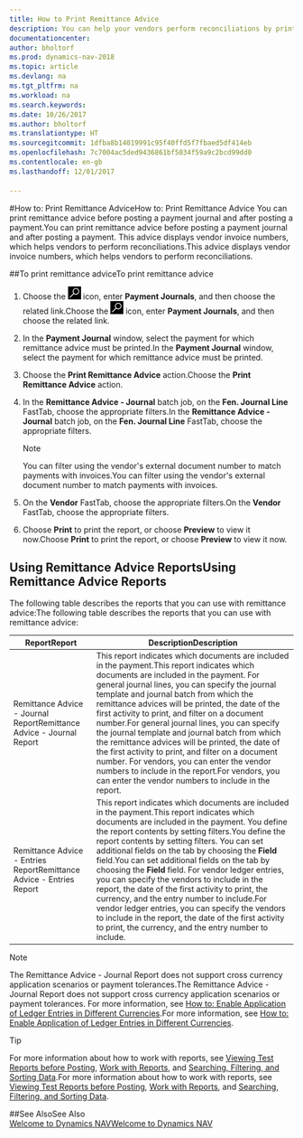 ```yaml
---
title: How to Print Remittance Advice
description: You can help your vendors perform reconciliations by printing remittance advice before you post a payment journal, and after you post a payment.
documentationcenter: 
author: bholtorf
ms.prod: dynamics-nav-2018
ms.topic: article
ms.devlang: na
ms.tgt_pltfrm: na
ms.workload: na
ms.search.keywords: 
ms.date: 10/26/2017
ms.author: bholtorf
ms.translationtype: HT
ms.sourcegitcommit: 1dfba8b14019991c95f40ffd5f7fbaed5df414eb
ms.openlocfilehash: 7c7004ac5ded9436861bf5034f59a9c2bcd99dd0
ms.contentlocale: en-gb
ms.lasthandoff: 12/01/2017

---
```


#<a name="how-to-print-remittance-advice"></a><span data-ttu-id="4621a-103">How to: Print Remittance Advice</span><span class="sxs-lookup"><span data-stu-id="4621a-103">How to: Print Remittance Advice</span></span>
<span data-ttu-id="4621a-104">You can print remittance advice before posting a payment journal and after posting a payment.</span><span class="sxs-lookup"><span data-stu-id="4621a-104">You can print remittance advice before posting a payment journal and after posting a payment.</span></span> <span data-ttu-id="4621a-105">This advice displays vendor invoice numbers, which helps vendors to perform reconciliations.</span><span class="sxs-lookup"><span data-stu-id="4621a-105">This advice displays vendor invoice numbers, which helps vendors to perform reconciliations.</span></span>

##<a name="to-print-remittance-advice"></a><span data-ttu-id="4621a-106">To print remittance advice</span><span class="sxs-lookup"><span data-stu-id="4621a-106">To print remittance advice</span></span>
1. <span data-ttu-id="4621a-107">Choose the ![Search for Page or Report](media/ui-search/search_small.png "Search for Page or Report icon") icon, enter **Payment Journals**, and then choose the related link.</span><span class="sxs-lookup"><span data-stu-id="4621a-107">Choose the ![Search for Page or Report](media/ui-search/search_small.png "Search for Page or Report icon") icon, enter **Payment Journals**, and then choose the related link.</span></span>  
2. <span data-ttu-id="4621a-108">In the **Payment Journal** window, select the payment for which remittance advice must be printed.</span><span class="sxs-lookup"><span data-stu-id="4621a-108">In the **Payment Journal** window, select the payment for which remittance advice must be printed.</span></span>  
3. <span data-ttu-id="4621a-109">Choose the **Print Remittance Advice** action.</span><span class="sxs-lookup"><span data-stu-id="4621a-109">Choose the **Print Remittance Advice** action.</span></span>  
4. <span data-ttu-id="4621a-110">In the **Remittance Advice - Journal** batch job, on the **Fen. Journal Line** FastTab, choose the appropriate filters.</span><span class="sxs-lookup"><span data-stu-id="4621a-110">In the **Remittance Advice - Journal** batch job, on the **Fen. Journal Line** FastTab, choose the appropriate filters.</span></span>  
  
    >[!Note]
    > <span data-ttu-id="4621a-111">You can filter using the vendor's external document number to match payments with invoices.</span><span class="sxs-lookup"><span data-stu-id="4621a-111">You can filter using the vendor's external document number to match payments with invoices.</span></span>

5. <span data-ttu-id="4621a-112">On the **Vendor** FastTab, choose the appropriate filters.</span><span class="sxs-lookup"><span data-stu-id="4621a-112">On the **Vendor** FastTab, choose the appropriate filters.</span></span>  
6. <span data-ttu-id="4621a-113">Choose **Print** to print the report, or choose **Preview** to view it now.</span><span class="sxs-lookup"><span data-stu-id="4621a-113">Choose **Print** to print the report, or choose **Preview** to view it now.</span></span>  

## <a name="using-remittance-advice-reports"></a><span data-ttu-id="4621a-114">Using Remittance Advice Reports</span><span class="sxs-lookup"><span data-stu-id="4621a-114">Using Remittance Advice Reports</span></span>
<span data-ttu-id="4621a-115">The following table describes the reports that you can use with remittance advice:</span><span class="sxs-lookup"><span data-stu-id="4621a-115">The following table describes the reports that you can use with remittance advice:</span></span>

|<span data-ttu-id="4621a-116">Report</span><span class="sxs-lookup"><span data-stu-id="4621a-116">Report</span></span>|<span data-ttu-id="4621a-117">Description</span><span class="sxs-lookup"><span data-stu-id="4621a-117">Description</span></span>|
|----|----|
|<span data-ttu-id="4621a-118">Remittance Advice - Journal Report</span><span class="sxs-lookup"><span data-stu-id="4621a-118">Remittance Advice - Journal Report</span></span>|<span data-ttu-id="4621a-119">This report indicates which documents are included in the payment.</span><span class="sxs-lookup"><span data-stu-id="4621a-119">This report indicates which documents are included in the payment.</span></span> <span data-ttu-id="4621a-120">For general journal lines, you can specify the journal template and journal batch from which the remittance advices will be printed, the date of the first activity to print, and filter on a document number.</span><span class="sxs-lookup"><span data-stu-id="4621a-120">For general journal lines, you can specify the journal template and journal batch from which the remittance advices will be printed, the date of the first activity to print, and filter on a document number.</span></span> <span data-ttu-id="4621a-121">For vendors, you can enter the vendor numbers to include in the report.</span><span class="sxs-lookup"><span data-stu-id="4621a-121">For vendors, you can enter the vendor numbers to include in the report.</span></span> |
|<span data-ttu-id="4621a-122">Remittance Advice - Entries Report</span><span class="sxs-lookup"><span data-stu-id="4621a-122">Remittance Advice - Entries Report</span></span>| <span data-ttu-id="4621a-123">This report indicates which documents are included in the payment.</span><span class="sxs-lookup"><span data-stu-id="4621a-123">This report indicates which documents are included in the payment.</span></span> <span data-ttu-id="4621a-124">You define the report contents by setting filters.</span><span class="sxs-lookup"><span data-stu-id="4621a-124">You define the report contents by setting filters.</span></span> <span data-ttu-id="4621a-125">You can set additional fields on the tab by choosing the **Field** field.</span><span class="sxs-lookup"><span data-stu-id="4621a-125">You can set additional fields on the tab by choosing the **Field** field.</span></span> <span data-ttu-id="4621a-126">For vendor ledger entries, you can specify the vendors to include in the report, the date of the first activity to print, the currency, and the entry number to include.</span><span class="sxs-lookup"><span data-stu-id="4621a-126">For vendor ledger entries, you can specify the vendors to include in the report, the date of the first activity to print, the currency, and the entry number to include.</span></span> |

> [!Note]
> <span data-ttu-id="4621a-127">The Remittance Advice - Journal Report does not support cross currency application scenarios or payment tolerances.</span><span class="sxs-lookup"><span data-stu-id="4621a-127">The Remittance Advice - Journal Report does not support cross currency application scenarios or payment tolerances.</span></span> <span data-ttu-id="4621a-128">For more information, see [How to: Enable Application of Ledger Entries in Different Currencies](finance-how-enable-application-ledger-entries-different-currencies.md).</span><span class="sxs-lookup"><span data-stu-id="4621a-128">For more information, see [How to: Enable Application of Ledger Entries in Different Currencies](finance-how-enable-application-ledger-entries-different-currencies.md).</span></span>

> [!Tip]
> <span data-ttu-id="4621a-129">For more information about how to work with reports, see [Viewing Test Reports before Posting](ui-how-view-test-reports-posting.md), [Work with Reports](ui-work-report.md), and [Searching, Filtering, and Sorting Data](ui-enter-criteria-filters.md).</span><span class="sxs-lookup"><span data-stu-id="4621a-129">For more information about how to work with reports, see [Viewing Test Reports before Posting](ui-how-view-test-reports-posting.md), [Work with Reports](ui-work-report.md), and [Searching, Filtering, and Sorting Data](ui-enter-criteria-filters.md).</span></span>

##<a name="see-also"></a><span data-ttu-id="4621a-130">See Also</span><span class="sxs-lookup"><span data-stu-id="4621a-130">See Also</span></span>  
[<span data-ttu-id="4621a-131">Welcome to Dynamics NAV</span><span class="sxs-lookup"><span data-stu-id="4621a-131">Welcome to Dynamics NAV</span></span>](across-get-started.md)
